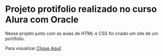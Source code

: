# Projeto protifolio realizado no curso Alura com Oracle

Nesse projeto junto com as aulas de HTML e CSS foi criado um site de um portifolio.

Para visualizar <a href="https://portifolio-alura-smoky-psi.vercel.app" target="_blank">Clique Aqui!</a>

